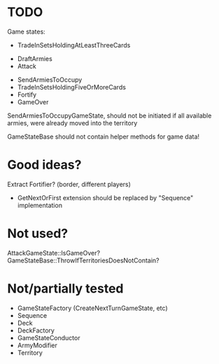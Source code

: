 TODO
====
Game states:
- TradeInSetsHoldingAtLeastThreeCards
+ DraftArmies
+ Attack
- SendArmiesToOccupy
- TradeInSetsHoldingFiveOrMoreCards
- Fortify
- GameOver


SendArmiesToOccupyGameState, should not be initiated if all available armies, were already moved into the territory

GameStateBase should not contain helper methods for game data!

Good ideas?
===========
Extract Fortifier? (border, different players)
+ GetNextOrFirst extension should be replaced by "Sequence" implementation


Not used?
=========
AttackGameState::IsGameOver?
GameStateBase::ThrowIfTerritoriesDoesNotContain?


Not/partially tested
====================
- GameStateFactory (CreateNextTurnGameState, etc)
- Sequence
- Deck
- DeckFactory
- GameStateConductor
- ArmyModifier
- Territory